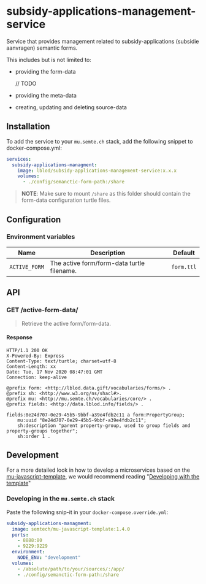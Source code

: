 # subsidy-applications-management-service

Service that provides management related to subsidy-applications (subsidie aanvragen) semantic forms.

This includes but is not limited to:
- providing the form-data


  // TODO
- providing the meta-data
- creating, updating and deleting source-data

## Installation

To add the service to your `mu.semte.ch` stack, add the following snippet to docker-compose.yml:

```yaml
services:
  subsidy-applications-managment:
    image: lblod/subsidy-applications-management-service:x.x.x
    volumes:
      - ./config/semanctic-form-path:/share
```
> **NOTE**: Make sure to mount `/share` as this folder should contain the form-data configuration turtle files.

## Configuration

### Environment variables

| Name                      | Description                                           | Default               |
|---------------------------|-------------------------------------------------------|-----------------------|
|       `ACTIVE_FORM`       |       The active form/form-data turtle filename.      |       `form.ttl`      |

## API

### GET /active-form-data/

> Retrieve the active form/form-data.

#### Response
````
HTTP/1.1 200 OK
X-Powered-By: Express
Content-Type: text/turtle; charset=utf-8
Content-Length: xx
Date: Tue, 17 Nov 2020 08:47:01 GMT
Connection: keep-alive

@prefix form: <http://lblod.data.gift/vocabularies/forms/> .
@prefix sh: <http://www.w3.org/ns/shacl#>.
@prefix mu: <http://mu.semte.ch/vocabularies/core/> .
@prefix fields: <http://data.lblod.info/fields/> .

fields:8e24d707-0e29-45b5-9bbf-a39e4fdb2c11 a form:PropertyGroup;
    mu:uuid "8e24d707-0e29-45b5-9bbf-a39e4fdb2c11";
    sh:description "parent property-group, used to group fields and property-groups together";
    sh:order 1 .
````

## Development

For a more detailed look in how to develop a microservices based on
the [mu-javascript-template](https://github.com/mu-semtech/mu-javascript-template), we would recommend
reading "[Developing with the template](https://github.com/mu-semtech/mu-javascript-template#developing-with-the-template)"

### Developing in the `mu.semte.ch` stack

Paste the following snip-it in your `docker-compose.override.yml`:

````yaml  
subsidy-applications-managment:
  image: semtech/mu-javascript-template:1.4.0
  ports:
    - 8888:80
    - 9229:9229
  environment:
    NODE_ENV: "development"
  volumes:
    - /absolute/path/to/your/sources/:/app/
    - ./config/semanctic-form-path:/share
````
